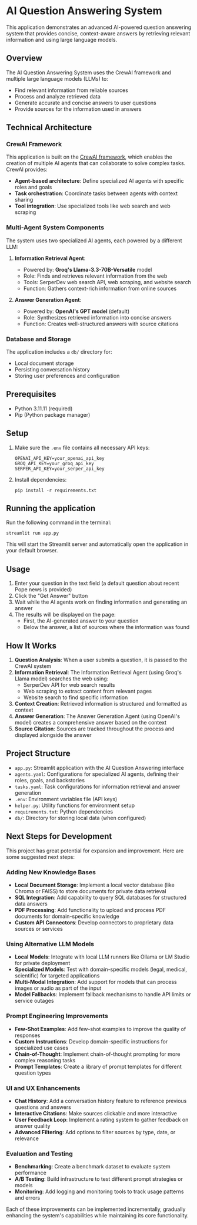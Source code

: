 # AI Question Answering System

This application demonstrates an advanced AI-powered question answering system that provides concise, context-aware answers by retrieving relevant information and using large language models.

## Overview

The AI Question Answering System uses the CrewAI framework and multiple large language models (LLMs) to:

- Find relevant information from reliable sources
- Process and analyze retrieved data
- Generate accurate and concise answers to user questions
- Provide sources for the information used in answers

## Technical Architecture

### CrewAI Framework

This application is built on the [CrewAI framework](https://github.com/joaomdmoura/crewAI), which enables the creation of multiple AI agents that can collaborate to solve complex tasks. CrewAI provides:

- **Agent-based architecture**: Define specialized AI agents with specific roles and goals
- **Task orchestration**: Coordinate tasks between agents with context sharing
- **Tool integration**: Use specialized tools like web search and web scraping

### Multi-Agent System Components

The system uses two specialized AI agents, each powered by a different LLM:

1. **Information Retrieval Agent**:
   - Powered by: **Groq's Llama-3.3-70B-Versatile** model
   - Role: Finds and retrieves relevant information from the web
   - Tools: SerperDev web search API, web scraping, and website search
   - Function: Gathers context-rich information from online sources

2. **Answer Generation Agent**:
   - Powered by: **OpenAI's GPT model** (default)
   - Role: Synthesizes retrieved information into concise answers
   - Function: Creates well-structured answers with source citations

### Database and Storage

The application includes a `db/` directory for:
- Local document storage
- Persisting conversation history
- Storing user preferences and configuration

## Prerequisites

- Python 3.11.11 (required)
- Pip (Python package manager)

## Setup

1. Make sure the `.env` file contains all necessary API keys:
   ```
   OPENAI_API_KEY=your_openai_api_key
   GROQ_API_KEY=your_groq_api_key
   SERPER_API_KEY=your_serper_api_key
   ```

2. Install dependencies:
   ```
   pip install -r requirements.txt
   ```

## Running the application

Run the following command in the terminal:

```
streamlit run app.py
```

This will start the Streamlit server and automatically open the application in your default browser.

## Usage

1. Enter your question in the text field (a default question about recent Pope news is provided)
2. Click the "Get Answer" button
3. Wait while the AI agents work on finding information and generating an answer
4. The results will be displayed on the page:
   - First, the AI-generated answer to your question
   - Below the answer, a list of sources where the information was found

## How It Works

1. **Question Analysis**: When a user submits a question, it is passed to the CrewAI system
2. **Information Retrieval**: The Information Retrieval Agent (using Groq's Llama model) searches the web using:
   - SerperDev API for web search results
   - Web scraping to extract content from relevant pages
   - Website search to find specific information
3. **Context Creation**: Retrieved information is structured and formatted as context
4. **Answer Generation**: The Answer Generation Agent (using OpenAI's model) creates a comprehensive answer based on the context
5. **Source Citation**: Sources are tracked throughout the process and displayed alongside the answer

## Project Structure

- `app.py`: Streamlit application with the AI Question Answering interface
- `agents.yaml`: Configurations for specialized AI agents, defining their roles, goals, and backstories
- `tasks.yaml`: Task configurations for information retrieval and answer generation
- `.env`: Environment variables file (API keys)
- `helper.py`: Utility functions for environment setup
- `requirements.txt`: Python dependencies
- `db/`: Directory for storing local data (when configured)

## Next Steps for Development

This project has great potential for expansion and improvement. Here are some suggested next steps:

### Adding New Knowledge Bases

- **Local Document Storage**: Implement a local vector database (like Chroma or FAISS) to store documents for private data retrieval
- **SQL Integration**: Add capability to query SQL databases for structured data answers
- **PDF Processing**: Add functionality to upload and process PDF documents for domain-specific knowledge
- **Custom API Connectors**: Develop connectors to proprietary data sources or services

### Using Alternative LLM Models

- **Local Models**: Integrate with local LLM runners like Ollama or LM Studio for private deployment
- **Specialized Models**: Test with domain-specific models (legal, medical, scientific) for targeted applications
- **Multi-Modal Integration**: Add support for models that can process images or audio as part of the input
- **Model Fallbacks**: Implement fallback mechanisms to handle API limits or service outages

### Prompt Engineering Improvements

- **Few-Shot Examples**: Add few-shot examples to improve the quality of responses
- **Custom Instructions**: Develop domain-specific instructions for specialized use cases
- **Chain-of-Thought**: Implement chain-of-thought prompting for more complex reasoning tasks
- **Prompt Templates**: Create a library of prompt templates for different question types

### UI and UX Enhancements

- **Chat History**: Add a conversation history feature to reference previous questions and answers
- **Interactive Citations**: Make sources clickable and more interactive
- **User Feedback Loop**: Implement a rating system to gather feedback on answer quality
- **Advanced Filtering**: Add options to filter sources by type, date, or relevance

### Evaluation and Testing

- **Benchmarking**: Create a benchmark dataset to evaluate system performance
- **A/B Testing**: Build infrastructure to test different prompt strategies or models
- **Monitoring**: Add logging and monitoring tools to track usage patterns and errors

Each of these improvements can be implemented incrementally, gradually enhancing the system's capabilities while maintaining its core functionality. 